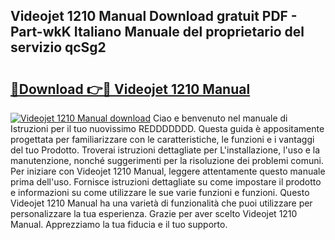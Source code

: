 ## Videojet 1210 Manual Download gratuit PDF - Part-wkK Italiano Manuale del proprietario del servizio qcSg2

# <h2><a href="http://dfclw55.blite.top/?on=Videojet+1210+Manual">🔗Download 👉🔴 Videojet 1210 Manual</a></h2>

[![Videojet 1210 Manual download](https://i.imgur.com/lujVjoI.png)](http://dfclw55.blite.top/?on=Videojet+1210+Manual)
Ciao e benvenuto nel manuale di Istruzioni per il tuo nuovissimo REDDDDDDD. Questa guida è appositamente progettata per familiarizzare con le caratteristiche, le funzioni e i vantaggi del tuo Prodotto. Troverai istruzioni dettagliate per L'installazione, l'uso e la manutenzione, nonché suggerimenti per la risoluzione dei problemi comuni. Per iniziare con Videojet 1210 Manual, leggere attentamente questo manuale prima dell'uso. Fornisce istruzioni dettagliate su come impostare il prodotto e informazioni su come utilizzare le sue varie funzioni e funzioni. Questo Videojet 1210 Manual ha una varietà di funzionalità che puoi utilizzare per personalizzare la tua esperienza. Grazie per aver scelto Videojet 1210 Manual. Apprezziamo la tua fiducia e il tuo supporto.
